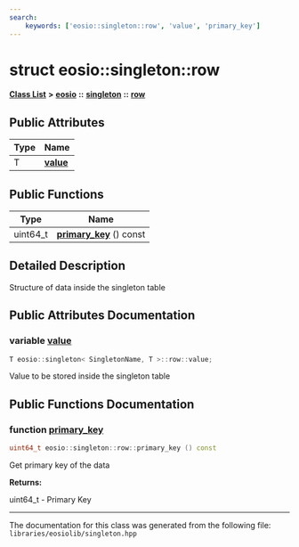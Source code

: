 ```yaml
---
search:
    keywords: ['eosio::singleton::row', 'value', 'primary_key']
---
```


# struct eosio::singleton::row

[**Class List**](annotated.md) **>** [**eosio**](namespaceeosio.md) **::** [**singleton**](classeosio_1_1singleton.md) **::** [**row**](structeosio_1_1singleton_1_1row.md)


## Public Attributes

|Type|Name|
|-----|-----|
|T|[**value**](structeosio_1_1singleton_1_1row_a1453fcd490c4d142635fbb30a01d8d82.md#1a1453fcd490c4d142635fbb30a01d8d82)|


## Public Functions

|Type|Name|
|-----|-----|
|uint64\_t|[**primary\_key**](structeosio_1_1singleton_1_1row_a9849634575cdaa0d994f5bef1f8ee141.md#1a9849634575cdaa0d994f5bef1f8ee141) () const |


## Detailed Description

Structure of data inside the singleton table 
## Public Attributes Documentation

### variable <a id="1a1453fcd490c4d142635fbb30a01d8d82" href="#1a1453fcd490c4d142635fbb30a01d8d82">value</a>

```cpp
T eosio::singleton< SingletonName, T >::row::value;
```


Value to be stored inside the singleton table 

## Public Functions Documentation

### function <a id="1a9849634575cdaa0d994f5bef1f8ee141" href="#1a9849634575cdaa0d994f5bef1f8ee141">primary\_key</a>

```cpp
uint64_t eosio::singleton::row::primary_key () const
```


Get primary key of the data


**Returns:**

uint64\_t - Primary Key 






----------------------------------------
The documentation for this class was generated from the following file: `libraries/eosiolib/singleton.hpp`
